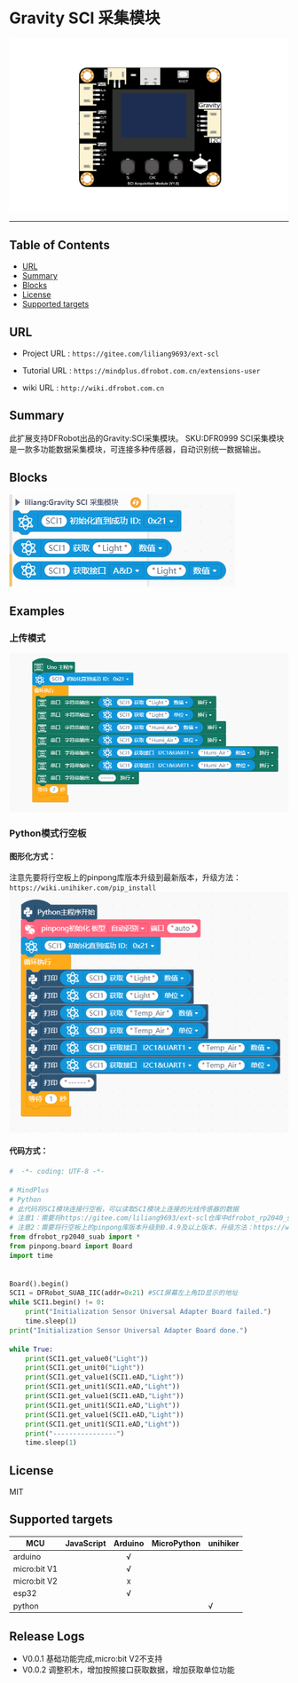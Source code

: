 # Gravity SCI 采集模块


![](./arduinoC/_images/featured.png)

---------------------------------------------------------

## Table of Contents

* [URL](#url)
* [Summary](#summary)
* [Blocks](#blocks)
* [License](#license)
* [Supported targets](#Supportedtargets)

## URL
* Project URL : ```https://gitee.com/liliang9693/ext-scl```

* Tutorial URL : ```https://mindplus.dfrobot.com.cn/extensions-user```

* wiki URL : ```http://wiki.dfrobot.com.cn```



## Summary
此扩展支持DFRobot出品的Gravity:SCI采集模块。
SKU:DFR0999 SCI采集模块是一款多功能数据采集模块，可连接多种传感器，自动识别统一数据输出。

## Blocks

![](./python/_images/blocks.png)



## Examples
### 上传模式
![](./arduinoC/_images/example.png)  
### Python模式行空板
#### 图形化方式：
注意先要将行空板上的pinpong库版本升级到最新版本，升级方法：```https://wiki.unihiker.com/pip_install```  
![](./python/_images/example.png)  
#### 代码方式：

```python
#  -*- coding: UTF-8 -*-

# MindPlus
# Python
# 此代码将SCI模块连接行空板，可以读取SCI模块上连接的光线传感器的数据
# 注意1：需要将https://gitee.com/liliang9693/ext-scl仓库中dfrobot_rp2040_suab.py库文件与本代码一起运行
# 注意2：需要将行空板上的pinpong库版本升级到0.4.9及以上版本，升级方法：https://wiki.unihiker.com/pip_install
from dfrobot_rp2040_suab import *
from pinpong.board import Board
import time


Board().begin()
SCI1 = DFRobot_SUAB_IIC(addr=0x21) #SCI屏幕左上角ID显示的地址
while SCI1.begin() != 0:
    print("Initialization Sensor Universal Adapter Board failed.")
    time.sleep(1)
print("Initialization Sensor Universal Adapter Board done.")

while True:
    print(SCI1.get_value0("Light"))
    print(SCI1.get_unit0("Light"))
    print(SCI1.get_value1(SCI1.eAD,"Light"))
    print(SCI1.get_unit1(SCI1.eAD,"Light"))
    print(SCI1.get_value1(SCI1.eAD,"Light"))
    print(SCI1.get_unit1(SCI1.eAD,"Light"))
    print(SCI1.get_value1(SCI1.eAD,"Light"))
    print(SCI1.get_unit1(SCI1.eAD,"Light"))
    print("----------------")
    time.sleep(1)

```
## License

MIT

## Supported targets

MCU                | JavaScript    | Arduino   | MicroPython    | unihiker
------------------ | :----------: | :----------: | :---------: | -----
arduino        |             |        √      |             | 
micro:bit V1       |             |       √       |             | 
micro:bit V2      |             |       x       |             | 
esp32        |             |        √      |             | 
python        |             |              |             |  √

## Release Logs
* V0.0.1  基础功能完成,micro:bit V2不支持
* V0.0.2  调整积木，增加按照接口获取数据，增加获取单位功能

